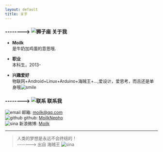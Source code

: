 ```yaml
---
layout: default
title: 关于
---
```

### --------> ![狮子座](http://duras.wang/img/myLogo/lion.png) 关于我

* **Moilk**  
是牛奶加鸡蛋的意思哦.

* **职业**  
本科生，2013-

* **兴趣爱好**  
物联网+Android+Linux+Arduino+海贼王+...,爱设计，爱思考，而且还是单身哦![smile](http://duras.wang/img/px16/smile.png) 

### --------> ![联系](http://duras.wang/img/myLogo/contact.png) 联系我
![email](http://duras.wang/img/px16/email.png) 邮箱: moilk@qq.com  
![github](http://duras.wang/img/px16/github.png) github: [MoilkNepho](https://github.com/moilknepho)  
![sina](http://duras.wang/img/px16/sina.png) 新浪微博: [Moilk](http://weibo.com/moilk/)  

************************
> 人类的梦想是永远不会终结的！  
-------> 出自 海贼王 ![sina](http://duras.wang/img/px16/onepiece.png)